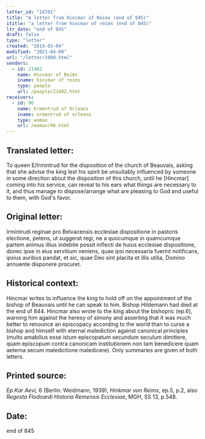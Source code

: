 ```yaml
---
letter_id: "24701"
title: "A letter from Hincmar of Reims (end of 845)"
ititle: "a letter from hincmar of reims (end of 845)"
ltr_date: "end of 845"
draft: false
type: "letter"
created: "2014-03-04"
modified: "2021-04-08"
url: "/letter/1000.html"
senders:
  - id: 21402
    name: Hincmar of Reims
    iname: hincmar of reims
    type: people
    url: /people/21402.html
receivers:
  - id: 96
    name: Ermentrud of Orleans
    iname: ermentrud of orleans
    type: woman
    url: /woman/96.html
---
```

<h2> Translated letter:</h2>To queen E/Irmintrud for the disposition of the church of Beauvais, asking that she advise the king lest his spirit be unsuitably influenced by someone in some direction about the disposition of this church, until he [Hincmar] coming into his service, can reveal to his ears what things are necessary to it,  and thus manage to dispose/arrange what are pleasing to God and useful to them, with God's favor.
<h2 class="mt-4"> Original letter:</h2>Irmintrudi reginae pro Belvacensis ecclesiae dispositione in pastoris electione, petens, ut suggerat regi, ne a quocumque in quamcumque partem animus illius indebite possit inflecti de huius ecclesiae dispositione, donec ipse in eius servitium veniens, quae ipsi necessaria fuerint notificans, ipsius auribus pandat, et sic, quae Deo sint placita et illis utilia, Domino annuente disponere procuret.
<h2 class="mt-4"> Historical context:</h2><p>Hincmar writes to influence the king to hold off on the appointment of the bishop of Beauvais until he can speak to him. Bishop Hildemann had died at the end of 844. Hincmar also wrote to the king about the bishopric (ep.6), warning him against the heresy of simony and asserting that it was much better to renounce an episcopacy according to the world than to curse a bishop and himself with eternal malediction against canonical principles (multo amabilius esse istum episcopatum secundum seculum dimittere, quam episcopum contra canonicam institutionem non tam benedicere quam aeterna secum maledictione maledicere). Only summaries are given of both letters.</p><h2 class="mt-4"> Printed source:</h2><p><em>Ep.Kar Aevi,</em> 6 (Berlin: Weidmann, 1939), <em>Hinkmar von Reims</em>, ep.5, p.2, also <em>Regesta Flodoardi Historia Remensis Ecclesiae</em>, MGH, SS 13, p.548.</p><h2 class="mt-4"> Date:</h2>end of 845
